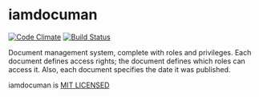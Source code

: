 # iamdocuman

[![Code Climate](https://codeclimate.com/github/andela-iamao/documan/badges/gpa.svg)](https://codeclimate.com/github/andela-iamao/documan) [![Build Status](https://travis-ci.org/andela-iamao/iamdocuman.svg?branch=development)](https://travis-ci.org/andela-iamao/iamdocuman)

Document management system, complete with roles and privileges. Each document defines access rights; the document defines which roles can access it. Also, each document specifies the date it was published.

iamdocuman is [MIT LICENSED](https://github.com/andela-iamao/documan/blob/production/LICENSE)

